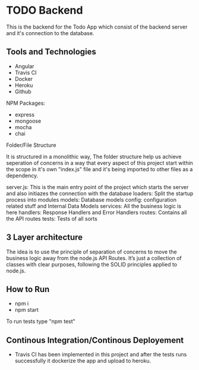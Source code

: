 # TODO Backend
This is the backend for the Todo App which consist of the backend server and it's connection to the database.

## Tools and Technologies
  - Angular
  - Travis CI
  - Docker
  - Heroku
  - Github

NPM Packages: 
- express
- mongoose
- mocha 
- chai

Folder/File Structure

It is structured in a monolithic way, The folder structure help us achieve seperation of concerns in a way that every aspect of this project start within the scope in it's own "index.js" file and it's being imported to other files as a dependency.

server.js: This is the main entry point of the project which starts the server and also initiazes the connection with the database
loaders: Split the startup process into modules
models: Database models
config: configuration related stuff and Internal Data Models
services: All the business logic is here
handlers: Response Handlers and Error Handlers
routes: Contains all the API routes
tests: Tests of all sorts

## 3 Layer architecture
The idea is to use the principle of separation of concerns to move the business logic away from the node.js API Routes. It’s just a collection of classes with clear purposes, following the SOLID principles applied to node.js.

## How to Run
- npm i 
- npm start

To run tests type "npm test"

## Continous Integration/Continous Deployement
- Travis CI has been implemented in this project and after the tests runs successfully it dockerize the app and upload to heroku.
